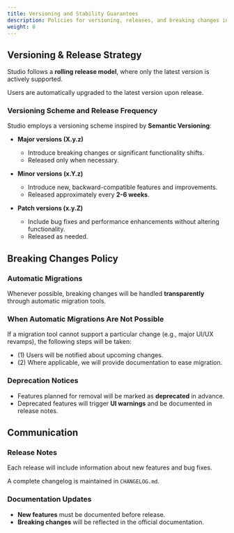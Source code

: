 ```yaml
---
title: Versioning and Stability Guarantees
description: Policies for versioning, releases, and breaking changes in k6 Studio.
weight: 8
---
```


## Versioning & Release Strategy

Studio follows a **rolling release model**, where only the latest version is actively supported. 

Users are automatically upgraded to the latest version upon release.

### Versioning Scheme and Release Frequency

Studio employs a versioning scheme inspired by **Semantic Versioning**:

- **Major versions (X.y.z)**  
  - Introduce breaking changes or significant functionality shifts.
  - Released only when necessary.

- **Minor versions (x.Y.z)**  
  - Introduce new, backward-compatible features and improvements.
  - Released approximately every **2-6 weeks**.

- **Patch versions (x.y.Z)**  
  - Include bug fixes and performance enhancements without altering functionality.
  - Released as needed.

## Breaking Changes Policy

### Automatic Migrations

Whenever possible, breaking changes will be handled **transparently** through automatic migration tools.

### When Automatic Migrations Are Not Possible

If a migration tool cannot support a particular change (e.g., major UI/UX revamps), the following steps will be taken:

- (1) Users will be notified about upcoming changes.
- (2) Where applicable, we will provide documentation to ease migration.

### Deprecation Notices

- Features planned for removal will be marked as **deprecated** in advance.
- Deprecated features will trigger **UI warnings** and be documented in release notes.

## Communication

### Release Notes

Each release will include information about new features and bug fixes. 

A complete changelog is maintained in `CHANGELOG.md`.

### Documentation Updates

- **New features** must be documented before release.
- **Breaking changes** will be reflected in the official documentation.